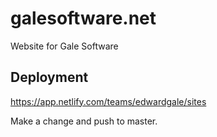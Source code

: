 # galesoftware.net
Website for Gale Software

## Deployment
https://app.netlify.com/teams/edwardgale/sites

Make a change and push to master.
